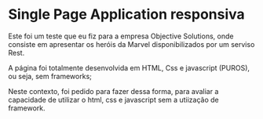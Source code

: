 # Single Page Application responsiva

Este foi um teste que eu fiz para a empresa Objective Solutions, onde consiste em apresentar os heróis da Marvel disponibilizados por um serviso Rest.

A página foi totalmente desenvolvida em HTML, Css e javascript (PUROS), ou seja, sem frameworks;

Neste contexto, foi pedido para fazer dessa forma, para avaliar a capacidade de utilizar o html, css e javascript sem a utiização de framework.
